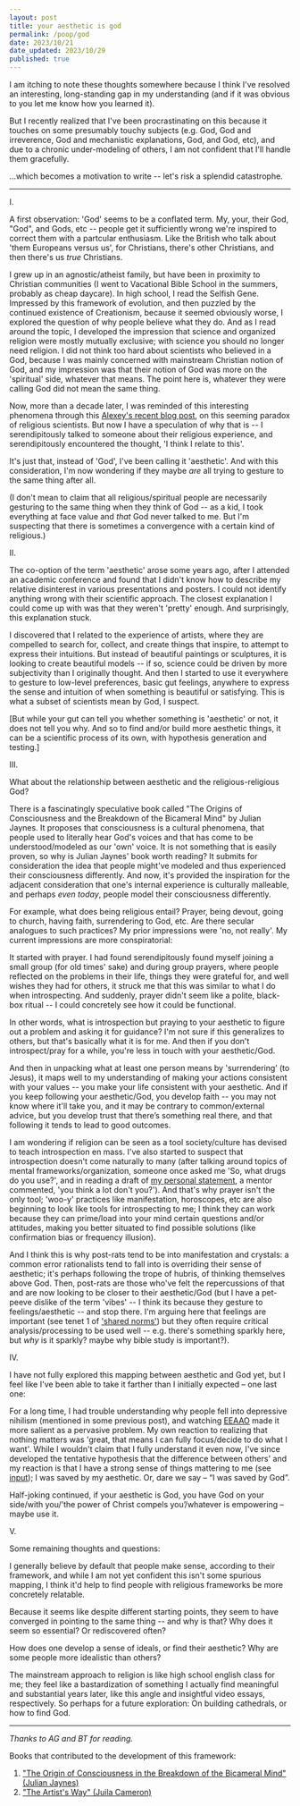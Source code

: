 ```yaml
---
layout: post
title: your aesthetic is god
permalink: /poop/god
date: 2023/10/21
date_updated: 2023/10/29
published: true
---
```


I am itching to note these thoughts somewhere because I think I've resolved an interesting, long-standing gap in my understanding (and if it was obvious to you let me know how you learned it).

But I recently realized that I've been procrastinating on this because it touches on some presumably touchy subjects (e.g. God, God and irreverence, God and mechanistic explanations, God, and God, etc), and due to a chronic under-modeling of others, I am not confident that I'll handle them gracefully. 

...which becomes a motivation to write -- let's risk a splendid catastrophe. 

---

I.

A first observation: 'God' seems to be a conflated term. My, your, their God, "God", and Gods, etc -- people get it sufficiently wrong we're inspired to correct them with a partcular enthusiasm. Like the British who talk about 'them Europeans versus us', for Christians, there's other Christians, and then there's us _true_ Christians.

I grew up in an agnostic/atheist family, but have been in proximity to Christian communities (I went to Vacational Bible School in the summers, probably as cheap daycare). In high school, I read the Selfish Gene. Impressed by this framework of evolution, and then puzzled by the continued existence of Creationism, because it seemed obviously worse, I explored the question of why people believe what they do. And as I read around the topic, I developed the impression that science and organized religion were mostly mutually exclusive; with science you should no longer need religion. I did not think too hard about scientists who believed in a God, because I was mainly concerned with mainstream Christian notion of God, and my impression was that their notion of God was more on the 'spiritual' side, whatever that means. The point here is, whatever they were calling God did not mean the same thing. 

Now, more than a decade later, I was reminded of this interesting phenomena through this [Alexey's recent blog post](https://guzey.com/people-re-god/), on this seeming paradox of religious scientists. But now I have a speculation of why that is -- I serendipitously talked to someone about their religious experience, and serendipitously encountered the thought, 'I think I relate to this'. 

It's just that, instead of 'God', I've been calling it 'aesthetic'. And with this consideration, I'm now wondering if they maybe _are_ all trying to gesture to the same thing after all. 

(I don't mean to claim that all religious/spiritual people are necessarily gesturing to the same thing when they think of God -- as a kid, I took everything at face value and _that_ God never talked to me. But I'm suspecting that there is sometimes a convergence with a certain kind of religious.)

II.

The co-option of the term 'aesthetic' arose some years ago, after I attended an academic conference and found that I didn't know how to describe my relative disinterest in various presentations and posters. I could not identify anything wrong with their scientific approach. The closest explanation I could come up with was that they weren't 'pretty' enough. And surprisingly, this explanation stuck.

I discovered that I related to the experience of artists, where they are compelled to search for, collect, and create things that inspire, to attempt to express their intuitions. But instead of beautiful paintings or sculptures, it is looking to create beautiful models -- if so, science could be driven by more subjectivity than I originally thought. And then I started to use it everywhere to gesture to low-level preferences, basic gut feelings, anywhere to express the sense and intuition of when something is beautiful or satisfying. This is what a subset of scientists mean by God, I suspect. 

[But while your gut can tell you whether something is 'aesthetic' or not, it does not tell you why. And so to find and/or build more aesthetic things, it can be a scientific process of its own, with hypothesis generation and testing.]

III.

What about the relationship between aesthetic and the religious-religious God? 

There is a fascinatingly speculative book called "The Origins of Consciousness and the Breakdown of the Bicameral Mind" by Julian Jaynes. It proposes that consciousness is a cultural phenomena, that people used to literally hear God's voices and that has come to be understood/modeled as our 'own' voice. It is not something that is easily proven, so why is Julian Jaynes' book worth reading? It submits for consideration the idea that people might've modeled and thus experienced their consciousness differently. And now, it's provided the inspiration for the adjacent consideration that one's internal experience is culturally malleable, and perhaps _even today_, people model their consciousness differently. 

For example, what does being religious entail? Prayer, being devout, going to church, having faith, surrendering to God, etc. Are there secular analogues to such practices? My prior impressions were 'no, not really'. My current impressions are more conspiratorial:

It started with prayer. I had found serendipitously found myself joining a small group (for old times' sake) and during group prayers, where people reflected on the problems in their life, things they were grateful for, and well wishes they had for others, it struck me that this was similar to what I do when introspecting. And suddenly, prayer didn't seem like a polite, black-box ritual -- I could concretely see how it could be functional.

In other words, what is introspection but praying to your aesthetic to figure out a problem and asking it for guidance? I'm not sure if this generalizes to others, but that's basically what it is for me. And then if you don't introspect/pray for a while, you're less in touch with your aesthetic/God. 

And then in unpacking what at least one person means by 'surrendering’ (to Jesus), it maps well to my understanding of making your actions consistent with your values -- you make your life consistent with your aesthetic. And if you keep following your aesthetic/God, you develop faith -- you may not know where it'll take you, and it may be contrary to common/external advice, but you develop trust that there’s something real there, and that following it tends to lead to good outcomes.

I am wondering if religion can be seen as a tool society/culture has devised to teach introspection en mass. I've also started to suspect that introspection doesn't come naturally to many (after talking around topics of mental frameworks/organization, someone once asked me 'So, what drugs do you use?', and in reading a draft of [my personal statement](dll110.github.io/personal_statement), a mentor commented, 'you think a lot don't you?'). And that's why prayer isn't the only tool; 'woo-y' practices like manifestation, horoscopes, etc are also beginning to look like tools for introspecting to me; I think they can work because they can prime/load into your mind certain questions and/or attitudes, making you better situated to find possible solutions (like confirmation bias or frequency illusion). 

And I think this is why post-rats tend to be into manifestation and crystals: a common error rationalists tend to fall into is overriding their sense of aesthetic; it's perhaps following the trope of hubris, of thinking themselves above God. Then, post-rats are those who've felt the repercussions of that and are now looking to be closer to their aesthetic/God (but I have a pet-peeve dislike of the term 'vibes' -- I think its because they gesture to feelings/aesthetic -- and stop there. I'm arguing here that feelings are important (see tenet 1 of ['shared norms'](dll110.github.io/poop/water)) but they often require critical analysis/processing to be used well -- e.g. there's something sparkly here, but _why_ is it sparkly?  maybe why bible study is important?).


IV.

I have not fully explored this mapping between aesthetic and God yet, but I feel like I've been able to take it farther than I initially expected – one last one:

For a long time, I had trouble understanding why people fell into depressive nihilism (mentioned in some previous post), and watching [EEAAO](https://en.wikipedia.org/wiki/Everything_Everywhere_All_at_Once) made it more salient as a pervasive problem. My own reaction to realizing that nothing matters was 'great, that means I can fully focus/decide to do what I want'. While I wouldn't claim that I fully understand it even now, I've since developed the tentative hypothesis that the difference between others' and my reaction is that I have a strong sense of things mattering to me (see [input](dll110.github.io/eat)); I was saved by my aesthetic. Or, dare we say – “I was saved by God”.

Half-joking continued, if your aesthetic is God, you have God on your side/with you/’the power of Christ compels you’/whatever is empowering – maybe use it. 


V.  

Some remaining thoughts and questions:

I generally believe by default that people make sense, according to their framework, and while I am not yet confident this isn't some spurious mapping, I think it'd help to find people with religious frameworks be more concretely relatable. 

Because it seems like despite different starting points, they seem to have converged in pointing to the same thing -- and why is that? Why does it seem so essential? Or rediscovered often? 

How does one develop a sense of ideals, or find their aesthetic? Why are some people more idealistic than others? 

The mainstream approach to religion is like high school english class for me; they feel like a bastardization of something I actually find meaningful and substantial years later, like this angle and insightful video essays, respectively. 
So perhaps for a future exploration: On building cathedrals, or how to find God. 

---

_Thanks to AG and BT for reading._

Books that contributed to the development of this framework:
1. ["The Origin of Consciousness in the Breakdown of the Bicameral Mind" (Julian Jaynes)](https://www.amazon.com/Origin-Consciousness-Breakdown-Bicameral-Mind/dp/0618057072)
2. ["The Artist's Way" (Juila Cameron)](https://www.amazon.com/Artists-Way-25th-Anniversary/dp/0143129252)








